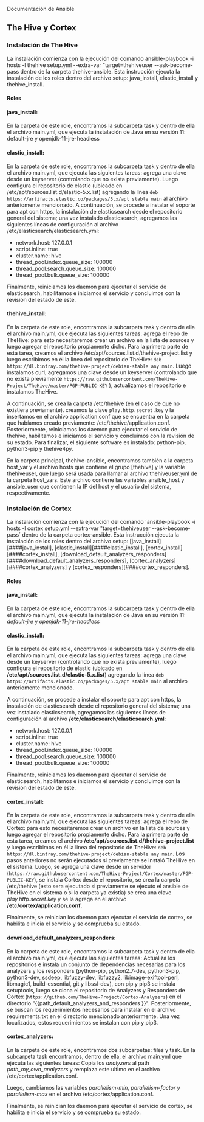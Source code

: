  Documentación  de Ansible
## The Hive y Cortex


### Instalación de The Hive


La instalación comienza con la ejecución del comando ansible-playbook -i hosts -l thehive setup.yml --extra-var "target=thehiveuser --ask-become-pass dentro de la carpeta thehive-ansible.
Esta instrucción ejecuta la instalación de los roles dentro del archivo setup: java_install, elastic_install y thehive_install.

#### Roles


#### java_install:

En la carpeta de este role, encontramos la subcarpeta task y dentro de ella el archivo main.yml, que ejecuta la instalación de Java en su versión 11: default-jre y openjdk-11-jre-headless

#### elastic_install:
En la carpeta de este role, encontramos la subcarpeta task y dentro de ella el archivo main.yml, que ejecuta las siguientes tareas: agrega una clave desde un keyserver (controlando que no exista previamente).
Luego configura el repositorio de elastic (ubicado en /etc/apt/sources.list.d/elastic-5.x.list) agregando la línea `deb https://artifacts.elastic.co/packages/5.x/apt stable main` al archivo anteriomente mencionado. A continuación, se procede a instalar el soporte para apt con https, la instalación de elasticsearch desde el repositorio general del sistema; una vez instalado elasticsearch, agregamos las siguientes líneas de configuración al archivo /etc/elasticsearch/elasticsearch.yml:

- network.host: 127.0.0.1
- script.inline: true
- cluster.name: hive
- thread_pool.index.queue_size: 100000
- thread_pool.search.queue_size: 100000
- thread_pool.bulk.queue_size: 100000

Finalmente, reiniciamos los daemon para ejecutar el servicio de elasticsearch, habilitamos e iniciamos el servicio y concluimos con la revisión del estado de este.

#### thehive_install:
En la carpeta de este role, encontramos la subcarpeta task y dentro de ella el archivo main.yml, que ejecuta las siguientes tareas: agrega el repo de TheHive: para esto necesitaremos crear un archivo en la lista de sources y luego agregar el repositorio propiamente dicho.
Para la primera parte de esta tarea, creamos el archivo /etc/apt/sources.list.d/thehive-project.list y luego escribimos en él la linea del repositorio de TheHive: `deb https://dl.bintray.com/thehive-project/debian-stable any main`.
Luego instalamos curl, agregamos una clave desde un keyserver (controlando que no exista previamente `https://raw.githubusercontent.com/TheHive-Project/TheHive/master/PGP-PUBLIC-KEY` ), actualizamos el repositorio e instalamos TheHive.

A continuación, se crea la carpeta /etc/thehive (en el caso de que no existiera previamente). creamos la clave `play.http.secret.key` y la insertamos en el archivo application.conf que se encuentra en la carpeta que habíamos creado previamente: /etc/thehive/application.conf.
Posteriormente, reiniciamos los daemon para ejecutar el servicio de thehive, habilitamos e iniciamos el servicio y concluimos con la revisión de su estado. Para finalizar, el siguiente software es instalado: python-pip, python3-pip y thehive4py.

En la carpeta principal, thehive-ansible, encontramos también a la carpeta host_var  y el archivo hosts que contiene el grupo [thehive] y la variable thehiveuser, que luego será usada para llamar al archivo thehiveuser.yml de la carpeta host_vars. Este archivo contiene las variables ansible_host y  ansible_user que contienen la IP del host y el usuario del sistema, respectivamente.





### Instalación de Cortex



La instalación comienza con la ejecución del comando ´ansible-playbook -i hosts -l cortex setup.yml --extra-var "target=thehiveuser --ask-become-pass´ dentro de la carpeta cortex-ansible. Esta instrucción ejecuta la instalación de los roles dentro del archivo setup: [java_install][####java_install], [elastic_install][####elastic_install], [cortex_install][####cortex_install], [download_default_analyzers_responders][####download_default_analyzers_responders], [cortex_analyzers][####cortex_analyzers] y [cortex_responders][####cortex_responders].

#### Roles

#### java_install:
En la carpeta de este role, encontramos la subcarpeta task y dentro de ella el archivo main.yml, que ejecuta la instalación de Java en su versión 11: _default-jre_ y _openjdk-11-jre-headless_

#### elastic_install:
En la carpeta de este role, encontramos la subcarpeta task y dentro de ella el archivo main.yml, que ejecuta las siguientes tareas: agrega una clave desde un keyserver (controlando que no exista previamente), luego configura el repositorio de elastic (ubicado en **/etc/apt/sources.list.d/elastic-5.x.list**) agregando la línea
`deb https://artifacts.elastic.co/packages/5.x/apt stable main` al archivo anteriomente mencionado.

A continuación, se procede a instalar el soporte para apt con https, la instalación de elasticsearch desde el repositorio general del sistema; una vez instalado elasticsearch, agregamos las siguientes líneas de configuración al archivo **/etc/elasticsearch/elasticsearch.yml**:

- network.host: 127.0.0.1
- script.inline: true
- cluster.name: hive
- thread_pool.index.queue_size: 100000
- thread_pool.search.queue_size: 100000
- thread_pool.bulk.queue_size: 100000

Finalmente, reiniciamos los daemon para ejecutar el servicio de elasticsearch, habilitamos e iniciamos el servicio y concluimos con la revisión del estado de este.

#### cortex_install:
En la carpeta de este role, encontramos la subcarpeta task y dentro de ella el archivo main.yml, que ejecuta las siguientes tareas: agrega el repo de Cortex: para esto necesitaremos crear un archivo en la lista de sources y luego agregar el repositorio propiamente dicho.
Para la primera parte de esta tarea, creamos el archivo **/etc/apt/sources.list.d/thehive-project.list** y luego escribimos en él la linea del repositorio de TheHive: `deb https://dl.bintray.com/thehive-project/debian-stable any main`.
Los pasos anteriores no serán ejecutados si previamente se instaló TheHive en el sistema. Luego, se agrega una clave desde un servidor (`https://raw.githubusercontent.com/TheHive-Project/Cortex/master/PGP-PUBLIC-KEY`), se instala Cortex desde el repositorio, se crea la carpeta /etc/thehive (esto sera ejecutado si previamente se ejecuto el ansible de TheHive en el sistema o si la carpeta ya existía) se crea una clave _play.http.secret.key_ y se la agrega en el archivo **/etc/cortex/application.conf**.

Finalmente, se reinician los daemon para ejecutar el servicio de cortex, se habilita e inicia el servicio y se comprueba su estado.



#### download_default_analyzers_responders:
En la carpeta de este role, encontramos la subcarpeta task y dentro de ella el archivo main.yml, que ejecuta las siguientes tareas: Actualiza los repositorios e instala un conjunto de dependencias necesarias para los analyzers y los responders (python-pip, python2.7-dev, python3-pip, python3-dev, ssdeep, libfuzzy-dev, libfuzzy2, libimage-exiftool-perl, libmagic1, build-essential, git y libssl-dev), con pip y pip3 se instala setuptools, luego se clona el repositorio de Analyzers y Responders de Cortex (`https://github.com/TheHive-Project/Cortex-Analyzers`)  en el directorio "{{path_default_analyzers_and_responders }}".
Posteriormente, se buscan los requerimientos necesarios para instalar en el archivo requirements.txt en el directorio mencionado anteriormente. Una vez localizados, estos requerimientos se instalan con pip y pip3.

#### cortex_analyzers:

En la carpeta de este role, encontramos dos subcarpetas: files y task.
En la subcarpeta task encontramos, dentro de ella, el archivo main.yml que ejecuta las siguientes tareas:
Copia los _analyzers_ al path _path_my_own_analyzers_ y remplaza este ultimo en el archivo /etc/cortex/application.conf.

Luego, cambiamos las variables _parallelism-min_, _parallelism-factor_ y _parallelism-max_ en el archivo /etc/cortex/application.conf.

Finalmente, se reinician los daemon para ejecutar el servicio de cortex, se habilita e inicia el servicio y se comprueba su estado.
